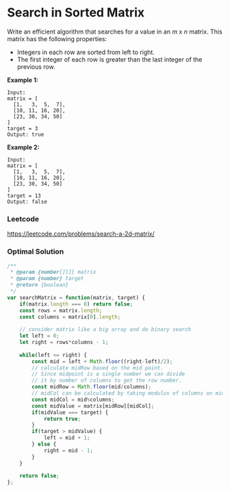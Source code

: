 # Search in Sorted Matrix

Write an efficient algorithm that searches for a value in an *m* x *n* matrix. This matrix has the following properties:

- Integers in each row are sorted from left to right.
- The first integer of each row is greater than the last integer of the previous row.

**Example 1:**

```
Input:
matrix = [
  [1,   3,  5,  7],
  [10, 11, 16, 20],
  [23, 30, 34, 50]
]
target = 3
Output: true
```

**Example 2:**

```
Input:
matrix = [
  [1,   3,  5,  7],
  [10, 11, 16, 20],
  [23, 30, 34, 50]
]
target = 13
Output: false
```



### Leetcode

https://leetcode.com/problems/search-a-2d-matrix/



### Optimal Solution

```js
/**
 * @param {number[][]} matrix
 * @param {number} target
 * @return {boolean}
 */
var searchMatrix = function(matrix, target) {
    if(matrix.length === 0) return false;
    const rows = matrix.length;
    const columns = matrix[0].length;
    
    // consider matrix like a big array and do binary search
    let left = 0;
    let right = rows*columns - 1;
    
    while(left <= right) {
        const mid = left + Math.floor((right-left)/2);
        // calculate midRow based on the mid point. 
        // Since midpoint is a single number we can divide 
        // it by number of columns to get the row number.
        const midRow = Math.floor(mid/columns);
        // midCol can be calculated by taking modulus of columns on mid point
        const midCol = mid%columns;
        const midValue = matrix[midRow][midCol];
        if(midValue === target) {
            return true;
        }
        if(target > midValue) {
            left = mid + 1;   
        } else {
            right = mid - 1;
        }
    }
    
    return false;
};
```

